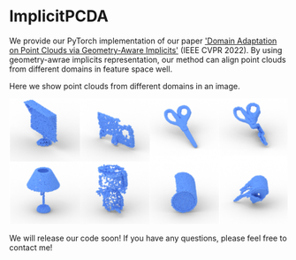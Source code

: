 # ImplicitPCDA
We provide our PyTorch implementation of our paper ['Domain Adaptation on Point Clouds via Geometry-Aware Implicits'](https://arxiv.org/pdf/2112.09343.pdf) (IEEE CVPR 2022). By using geometry-awrae implicits representation, our method can align point clouds from different domains in feature space well.

Here we show point clouds from different domains in an image.

<img src="Imgs/PCD.png" width="800px"/>

We will release our code soon! If you have any questions, please feel free to contact me!